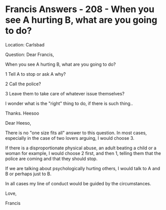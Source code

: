 # Francis Answers - 208 - When you see A hurting B, what are you going to do?

Location: Carlsbad

Question: Dear Francis, 

When you see A hurting B, what are you going to do?

1 Tell A to stop or ask A why?

2 Call the police?

3 Leave them to take care of whatever issue themselves?

I wonder what is the &quot;right&quot; thing to do, if there is such thing.. 

Thanks. Heesoo

Dear Heeso,

There is no &quot;one size fits all&quot; answer to this question. In most cases, especially in the case of two lovers arguing, I would choose 3.

If there is a disproportionate physical abuse, an adult beating a child or a woman for example, I would choose 2 first, and then 1, telling them that the police are coming and that they should stop.

If we are talking about psychologically hurting others, I would talk to A and B or perhaps just to B.

In all cases my line of conduct would be guided by the circumstances.

Love,

Francis

